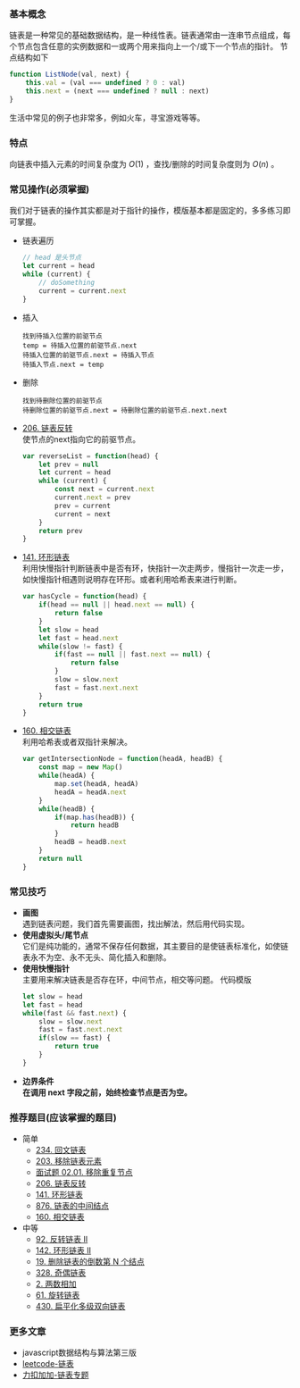### 基本概念
链表是一种常见的基础数据结构，是一种线性表。链表通常由一连串节点组成，每个节点包含任意的实例数据和一或两个用来指向上一个/或下一个节点的指针。
节点结构如下
```js
function ListNode(val, next) {
    this.val = (val === undefined ? 0 : val)
    this.next = (next === undefined ? null : next)
}
```

生活中常见的例子也非常多，例如火车，寻宝游戏等等。

### 特点
向链表中插入元素的时间复杂度为 $O(1)$ ，查找/删除的时间复杂度则为 $O(n)$ 。

### 常见操作(必须掌握)
我们对于链表的操作其实都是对于指针的操作，模版基本都是固定的，多多练习即可掌握。
- 链表遍历
    ```js
    // head 是头节点
    let current = head
    while (current) {
        // doSomething
        current = current.next
    }
    ```
- 插入
    ```
    找到待插入位置的前驱节点
    temp = 待插入位置的前驱节点.next
    待插入位置的前驱节点.next = 待插入节点
    待插入节点.next = temp
    ```
- 删除
    ```
    找到待删除位置的前驱节点
    待删除位置的前驱节点.next = 待删除位置的前驱节点.next.next
    ```
- [206. 链表反转](https://leetcode-cn.com/problems/reverse-linked-list/)<br>
    使节点的next指向它的前驱节点。
    ```js
    var reverseList = function(head) {
        let prev = null
        let current = head
        while (current) {
            const next = current.next
            current.next = prev
            prev = current
            current = next
        }
        return prev   
    }
    ```
- [141. 环形链表](https://leetcode-cn.com/problems/linked-list-cycle/)<br>
    利用快慢指针判断链表中是否有环，快指针一次走两步，慢指针一次走一步，如快慢指针相遇则说明存在环形。或者利用哈希表来进行判断。
    ```js
    var hasCycle = function(head) {
        if(head == null || head.next == null) {
            return false
        }
        let slow = head
        let fast = head.next
        while(slow != fast) {
            if(fast == null || fast.next == null) {
                return false
            }
            slow = slow.next
            fast = fast.next.next
        }
        return true
    }
    ```
- [160. 相交链表](https://leetcode-cn.com/problems/intersection-of-two-linked-lists/)<br>
    利用哈希表或者双指针来解决。
    ```js
    var getIntersectionNode = function(headA, headB) {
        const map = new Map()
        while(headA) {
            map.set(headA, headA)
            headA = headA.next
        }
        while(headB) {
            if(map.has(headB)) {
                return headB
            }
            headB = headB.next
        }
        return null
    }
    ```

### 常见技巧
- **画图**<br>
  遇到链表问题，我们首先需要画图，找出解法，然后用代码实现。
- **使用虚拟头/尾节点**<br>
  它们是纯功能的，通常不保存任何数据，其主要目的是使链表标准化，如使链表永不为空、永不无头、简化插入和删除。
- **使用快慢指针**<br>
  主要用来解决链表是否存在环，中间节点，相交等问题。
  代码模版
  ```js
  let slow = head
  let fast = head
  while(fast && fast.next) {
      slow = slow.next
      fast = fast.next.next
      if(slow == fast) {
          return true
      }
  }
  ```
- **边界条件**<br>
  **在调用 next 字段之前，始终检查节点是否为空。**

### 推荐题目(应该掌握的题目)
- 简单
    - [234. 回文链表](https://leetcode-cn.com/problems/palindrome-linked-list/)
    - [203. 移除链表元素](https://leetcode-cn.com/problems/remove-linked-list-elements/)
    - [面试题 02.01. 移除重复节点](https://leetcode-cn.com/problems/remove-duplicate-node-lcci/submissions/)
    - [206. 链表反转](https://leetcode-cn.com/problems/reverse-linked-list/)
    - [141. 环形链表](https://leetcode-cn.com/problems/linked-list-cycle/)
    - [876. 链表的中间结点](https://leetcode-cn.com/problems/middle-of-the-linked-list/)
    - [160. 相交链表](https://leetcode-cn.com/problems/intersection-of-two-linked-lists/)
- 中等
    - [92. 反转链表 II](https://leetcode-cn.com/problems/reverse-linked-list-ii/)
    - [142. 环形链表 II](https://leetcode-cn.com/problems/linked-list-cycle-ii/)
    - [19. 删除链表的倒数第 N 个结点](https://leetcode-cn.com/problems/remove-nth-node-from-end-of-list/)
    - [328. 奇偶链表](https://leetcode-cn.com/problems/odd-even-linked-list/)
    - [2. 两数相加](https://leetcode-cn.com/problems/add-two-numbers/)
    - [61. 旋转链表](https://leetcode-cn.com/problems/rotate-list/)
    - [430. 扁平化多级双向链表](https://leetcode-cn.com/problems/flatten-a-multilevel-doubly-linked-list/)

### 更多文章
- javascript数据结构与算法第三版
- [leetcode-链表](https://leetcode-cn.com/tag/linked-list/)
- [力扣加加-链表专题](https://leetcode-solution-leetcode-pp.gitbook.io/leetcode-solution/thinkings/linked-list#lian-biao-ti-nan-du-ji-he)